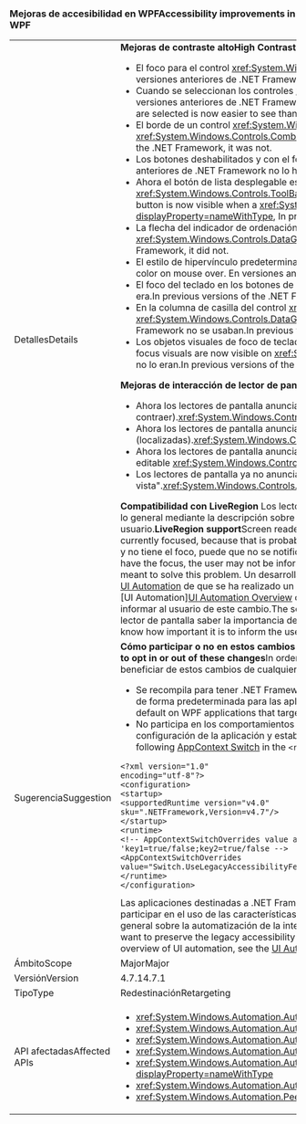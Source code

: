 ### <a name="accessibility-improvements-in-wpf"></a><span data-ttu-id="7737e-101">Mejoras de accesibilidad en WPF</span><span class="sxs-lookup"><span data-stu-id="7737e-101">Accessibility improvements in WPF</span></span>

|   |   |
|---|---|
|<span data-ttu-id="7737e-102">Detalles</span><span class="sxs-lookup"><span data-stu-id="7737e-102">Details</span></span>|<span data-ttu-id="7737e-103"><strong>Mejoras de contraste alto</strong></span><span class="sxs-lookup"><span data-stu-id="7737e-103"><strong>High Contrast improvements</strong></span></span><ul><li><span data-ttu-id="7737e-104">El foco para el control <xref:System.Windows.Controls.Expander> ahora es visible.</span><span class="sxs-lookup"><span data-stu-id="7737e-104">The focus for the <xref:System.Windows.Controls.Expander> control is now visible.</span></span> <span data-ttu-id="7737e-105">En versiones anteriores de .NET Framework no lo era.</span><span class="sxs-lookup"><span data-stu-id="7737e-105">In previous versions of the .NET Framework, it was not.</span></span></li><li><span data-ttu-id="7737e-106">Cuando se seleccionan los controles <xref:System.Windows.Controls.CheckBox> y <xref:System.Windows.Controls.RadioButton>, ahora el texto es más fácil ver que en versiones anteriores de .NET Framework.</span><span class="sxs-lookup"><span data-stu-id="7737e-106">The text in <xref:System.Windows.Controls.CheckBox> and <xref:System.Windows.Controls.RadioButton> controls when they are selected is now easier to see than in previous .NET Framework versions.</span></span></li><li><span data-ttu-id="7737e-107">El borde de un control <xref:System.Windows.Controls.ComboBox> deshabilitado ahora tiene el mismo color que el texto deshabilitado.</span><span class="sxs-lookup"><span data-stu-id="7737e-107">The border of a disabled <xref:System.Windows.Controls.ComboBox> is now the same color as the disabled text.</span></span> <span data-ttu-id="7737e-108">En versiones anteriores de .NET Framework no lo tenía.</span><span class="sxs-lookup"><span data-stu-id="7737e-108">In previous versions of the .NET Framework, it was not.</span></span></li><li><span data-ttu-id="7737e-109">Los botones deshabilitados y con el foco ahora usan el color de tema correcto.</span><span class="sxs-lookup"><span data-stu-id="7737e-109">Disabled and focused buttons now use the correct theme color.</span></span> <span data-ttu-id="7737e-110">En versiones anteriores de .NET Framework no lo hacían.</span><span class="sxs-lookup"><span data-stu-id="7737e-110">In previous versions of the .NET Framework, they did not.</span></span></li><li><span data-ttu-id="7737e-111">Ahora el botón de lista desplegable es visible cuando el estilo de un control <xref:System.Windows.Controls.ComboBox> se establece en <xref:System.Windows.Controls.ToolBar.ComboBoxStyleKey?displayProperty=nameWithType>. En versiones anteriores de .NET Framework no lo era.</span><span class="sxs-lookup"><span data-stu-id="7737e-111">The dropdown button is now visible when a <xref:System.Windows.Controls.ComboBox> control's style is set to <xref:System.Windows.Controls.ToolBar.ComboBoxStyleKey?displayProperty=nameWithType>, In previous versions of the .NET Framework, it was not.</span></span></li><li><span data-ttu-id="7737e-112">La flecha del indicador de ordenación en un control <xref:System.Windows.Controls.DataGrid> ahora usa los colores del tema.</span><span class="sxs-lookup"><span data-stu-id="7737e-112">The sort indicator arrow in a <xref:System.Windows.Controls.DataGrid> control now uses theme colors.</span></span> <span data-ttu-id="7737e-113">En versiones anteriores de .NET Framework no lo hacía.</span><span class="sxs-lookup"><span data-stu-id="7737e-113">In previous versions of the .NET Framework, it did not.</span></span></li><li><span data-ttu-id="7737e-114">El estilo de hipervínculo predeterminado cambia ahora al color de tema correcto al pasar el mouse.</span><span class="sxs-lookup"><span data-stu-id="7737e-114">The default hyperlink style now changes to the correct theme color on mouse over.</span></span> <span data-ttu-id="7737e-115">En versiones anteriores de .NET Framework no lo hacía.</span><span class="sxs-lookup"><span data-stu-id="7737e-115">In previous versions of the .NET Framework, it did not.</span></span></li><li><span data-ttu-id="7737e-116">El foco del teclado en los botones de radio ahora es visible.</span><span class="sxs-lookup"><span data-stu-id="7737e-116">The Keyboard focus on radio buttons is now visible.</span></span> <span data-ttu-id="7737e-117">En versiones anteriores de .NET Framework no lo era.</span><span class="sxs-lookup"><span data-stu-id="7737e-117">In previous versions of the .NET Framework, it was not.</span></span></li><li><span data-ttu-id="7737e-118">En la columna de casilla del control <xref:System.Windows.Controls.DataGrid> ahora se usan los colores esperados para los comentarios de foco de teclado.</span><span class="sxs-lookup"><span data-stu-id="7737e-118">The <xref:System.Windows.Controls.DataGrid> control's checkbox column now uses the expected colors for keyboard focus feedback.</span></span> <span data-ttu-id="7737e-119">En versiones anteriores de .NET Framework no se usaban.</span><span class="sxs-lookup"><span data-stu-id="7737e-119">In previous versions of the .NET Framework, it did not.</span></span></li><li><span data-ttu-id="7737e-120">Los objetos visuales de foco de teclado son ahora visibles en <xref:System.Windows.Controls.ComboBox> y <xref:System.Windows.Controls.ListBox>.</span><span class="sxs-lookup"><span data-stu-id="7737e-120">the Keyboard focus visuals are now visible on <xref:System.Windows.Controls.ComboBox> and <xref:System.Windows.Controls.ListBox>.</span></span> <span data-ttu-id="7737e-121">En versiones anteriores de .NET Framework no lo eran.</span><span class="sxs-lookup"><span data-stu-id="7737e-121">In previous versions of the .NET Framework, it was not.</span></span></li></ul><span data-ttu-id="7737e-122"><strong>Mejoras de interacción de lector de pantalla</strong></span><span class="sxs-lookup"><span data-stu-id="7737e-122"><strong>Screen reader interaction improvements</strong></span></span><ul><li><span data-ttu-id="7737e-123">Ahora los lectores de pantalla anuncian los controles <xref:System.Windows.Controls.Expander> correctamente como grupos (expandir o contraer).</span><span class="sxs-lookup"><span data-stu-id="7737e-123"><xref:System.Windows.Controls.Expander> controls are now correctly announced as groups (expand/collapse) by screen readers.</span></span></li><li><span data-ttu-id="7737e-124">Ahora los lectores de pantalla anuncian los controles <xref:System.Windows.Controls.DataGridCell> correctamente como celdas de cuadrícula de datos (localizadas).</span><span class="sxs-lookup"><span data-stu-id="7737e-124"><xref:System.Windows.Controls.DataGridCell> controls are now correctly announced as data grid cell (localized) by screen readers.</span></span></li><li><span data-ttu-id="7737e-125">Ahora los lectores de pantalla anunciarán el nombre de un <xref:System.Windows.Controls.ComboBox> editable.</span><span class="sxs-lookup"><span data-stu-id="7737e-125">Screen readers will now announce the name of an editable <xref:System.Windows.Controls.ComboBox>.</span></span></li><li><span data-ttu-id="7737e-126">Los lectores de pantalla ya no anuncian los controles <xref:System.Windows.Controls.PasswordBox> como &quot;no hay elemento a la vista&quot;.</span><span class="sxs-lookup"><span data-stu-id="7737e-126"><xref:System.Windows.Controls.PasswordBox> controls are no longer announced as &quot;no item in view&quot; by screen readers.</span></span></li></ul><span data-ttu-id="7737e-127"><strong>Compatibilidad con LiveRegion</strong> Los lectores de pantalla como Narrador ayudan a los usuarios a conocer el contenido de la interfaz de usuario de una aplicación, por lo general mediante la descripción sobre algo que actualmente tenga el foco en la interfaz de usuario, ya que probablemente sea el elemento de más interés para el usuario.</span><span class="sxs-lookup"><span data-stu-id="7737e-127"><strong>LiveRegion support</strong>Screen readers such as Narrator help people know the UI contents of an application, usually by describing something about the UI that's currently focused, because that is probably the element of most interest to the user.</span></span> <span data-ttu-id="7737e-128">Pero si un elemento de la interfaz de usuario cambia en alguna parte de la pantalla y no tiene el foco, puede que no se notifique al usuario y este pierda información importante.</span><span class="sxs-lookup"><span data-stu-id="7737e-128">However, if a UI element changes somewhere in the screen and it does not have the focus, the user may not be informed and miss important information.</span></span> <span data-ttu-id="7737e-129">Las regiones activas están diseñadas para solucionar este problema.</span><span class="sxs-lookup"><span data-stu-id="7737e-129">LiveRegions are meant to solve this problem.</span></span> <span data-ttu-id="7737e-130">Un desarrollador puede usarlas para informar al lector de pantalla o a cualquier otro cliente de [UI Automation] [Información general sobre UI Automation](~/docs/framework/ui-automation/ui-automation-overview.md) de que se ha realizado un cambio importante en un elemento de la interfaz de usuario.</span><span class="sxs-lookup"><span data-stu-id="7737e-130">A developer can use them to inform the screen reader or any other [UI Automation][UI Automation Overview](~/docs/framework/ui-automation/ui-automation-overview.md) client that an important change has been made to a UI element.</span></span> <span data-ttu-id="7737e-131">Luego el lector de pantalla puede decidir cómo y cuándo informar al usuario de este cambio.</span><span class="sxs-lookup"><span data-stu-id="7737e-131">The screen reader can then decide how and when to inform the user of this change.</span></span> <span data-ttu-id="7737e-132">La propiedad LiveSetting también permite al lector de pantalla saber la importancia de informar al usuario de los cambios realizados en la interfaz de usuario.</span><span class="sxs-lookup"><span data-stu-id="7737e-132">The LiveSetting property also lets the screen reader know how important it is to inform the user of the change made to the UI.</span></span>|
|<span data-ttu-id="7737e-133">Sugerencia</span><span class="sxs-lookup"><span data-stu-id="7737e-133">Suggestion</span></span>|<span data-ttu-id="7737e-134"><strong>Cómo participar o no en estos cambios</strong> Para que la aplicación se beneficie de estos cambios, se debe ejecutar en .NET Framework 4.7.1 o una versión posterior.</span><span class="sxs-lookup"><span data-stu-id="7737e-134"><strong>How to opt in or out of these changes</strong>In order for the application to benefit from these changes, it must run on the .NET Framework 4.7.1 or later.</span></span> <span data-ttu-id="7737e-135">La aplicación se puede beneficiar de estos cambios de cualquiera de las maneras siguientes:</span><span class="sxs-lookup"><span data-stu-id="7737e-135">The application can benefit from these changes in either of the following ways:</span></span><ul><li><span data-ttu-id="7737e-136">Se recompila para tener .NET Framework 4.7.1 como destino.</span><span class="sxs-lookup"><span data-stu-id="7737e-136">It is recompiled to target the .NET Framework 4.7.1.</span></span> <span data-ttu-id="7737e-137">Estos cambios de accesibilidad están habilitados de forma predeterminada para las aplicaciones de WPF destinadas a .NET Framework 4.7.1 o una versión posterior.</span><span class="sxs-lookup"><span data-stu-id="7737e-137">These accessibility changes are enabled by default on WPF applications that target the .NET Framework 4.7.1 or later.</span></span></li><li><span data-ttu-id="7737e-138">No participa en los comportamientos de accesibilidad heredados mediante la adición del [modificador de AppContext](~/docs/framework/configure-apps/file-schema/runtime/appcontextswitchoverrides-element.md) a la sección <code>&lt;runtime&gt;</code> del archivo de configuración de la aplicación y estableciéndolo en false, como se muestra en el ejemplo siguiente.</span><span class="sxs-lookup"><span data-stu-id="7737e-138">It opts out of the legacy accessibility behaviors by adding the following [AppContext Switch](~/docs/framework/configure-apps/file-schema/runtime/appcontextswitchoverrides-element.md) in the <code>&lt;runtime&gt;</code> section of the app config file and setting it to false, as the following example shows.</span></span></li></ul><pre><code>&lt;?xml version=&quot;1.0&quot; encoding=&quot;utf-8&quot;?&gt;&#13;&#10;&lt;configuration&gt;&#13;&#10;&lt;startup&gt;&#13;&#10;&lt;supportedRuntime version=&quot;v4.0&quot; sku=&quot;.NETFramework,Version=v4.7&quot;/&gt;&#13;&#10;&lt;/startup&gt;&#13;&#10;&lt;runtime&gt;&#13;&#10;&lt;!-- AppContextSwitchOverrides value attribute is in the form of &#39;key1=true/false;key2=true/false  --&gt;&#13;&#10;&lt;AppContextSwitchOverrides value=&quot;Switch.UseLegacyAccessibilityFeatures=false&quot; /&gt;&#13;&#10;&lt;/runtime&gt;&#13;&#10;&lt;/configuration&gt;&#13;&#10;</code></pre><span data-ttu-id="7737e-139">Las aplicaciones destinadas a .NET Framework 4.7.1 o una versión posterior, y cuando se quiere conservar el comportamiento de accesibilidad heredado, se puede participar en el uso de las características de accesibilidad heredadas si se establece explícitamente este modificador de AppContext en <code>true</code>. Para obtener información general sobre la automatización de la interfaz de usuario, vea [Información general sobre UI Automation](~/docs/framework/ui-automation/ui-automation-overview.md).</span><span class="sxs-lookup"><span data-stu-id="7737e-139">Applications that target the .NET Framework 4.7.1 or later and want to preserve the legacy accessibility behavior can opt in to the use of legacy accessibility features by explicitly setting this AppContext switch to <code>true</code>.For an overview of UI automation, see the [UI Automation Overview](~/docs/framework/ui-automation/ui-automation-overview.md).</span></span>|
|<span data-ttu-id="7737e-140">Ámbito</span><span class="sxs-lookup"><span data-stu-id="7737e-140">Scope</span></span>|<span data-ttu-id="7737e-141">Major</span><span class="sxs-lookup"><span data-stu-id="7737e-141">Major</span></span>|
|<span data-ttu-id="7737e-142">Versión</span><span class="sxs-lookup"><span data-stu-id="7737e-142">Version</span></span>|<span data-ttu-id="7737e-143">4.7.1</span><span class="sxs-lookup"><span data-stu-id="7737e-143">4.7.1</span></span>|
|<span data-ttu-id="7737e-144">Tipo</span><span class="sxs-lookup"><span data-stu-id="7737e-144">Type</span></span>|<span data-ttu-id="7737e-145">Redestinación</span><span class="sxs-lookup"><span data-stu-id="7737e-145">Retargeting</span></span>|
|<span data-ttu-id="7737e-146">API afectadas</span><span class="sxs-lookup"><span data-stu-id="7737e-146">Affected APIs</span></span>|<ul><li><xref:System.Windows.Automation.AutomationElementIdentifiers.LiveSettingProperty?displayProperty=nameWithType></li><li><xref:System.Windows.Automation.AutomationElementIdentifiers.LiveRegionChangedEvent?displayProperty=nameWithType></li><li><xref:System.Windows.Automation.AutomationLiveSetting?displayProperty=nameWithType></li><li><xref:System.Windows.Automation.AutomationProperties.LiveSettingProperty?displayProperty=nameWithType></li><li><xref:System.Windows.Automation.AutomationProperties.SetLiveSetting(System.Windows.DependencyObject,System.Windows.Automation.AutomationLiveSetting)?displayProperty=nameWithType></li><li><xref:System.Windows.Automation.AutomationProperties.GetLiveSetting(System.Windows.DependencyObject)?displayProperty=nameWithType></li><li><xref:System.Windows.Automation.Peers.AutomationPeer.GetLiveSettingCore?displayProperty=nameWithType></li></ul>|

